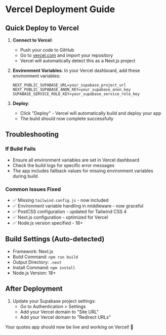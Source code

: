 # Vercel Deployment Guide

## Quick Deploy to Vercel

1. **Connect to Vercel**:
   - Push your code to GitHub
   - Go to [vercel.com](https://vercel.com) and import your repository
   - Vercel will automatically detect this as a Next.js project

2. **Environment Variables**:
   In your Vercel dashboard, add these environment variables:
   ```
   NEXT_PUBLIC_SUPABASE_URL=your_supabase_project_url
   NEXT_PUBLIC_SUPABASE_ANON_KEY=your_supabase_anon_key
   SUPABASE_SERVICE_ROLE_KEY=your_supabase_service_role_key
   ```

3. **Deploy**:
   - Click "Deploy" - Vercel will automatically build and deploy your app
   - The build should now complete successfully

## Troubleshooting

### If Build Fails
- Ensure all environment variables are set in Vercel dashboard
- Check the build logs for specific error messages
- The app includes fallback values for missing environment variables during build

### Common Issues Fixed
- ✅ Missing `tailwind.config.js` - now included
- ✅ Environment variable handling in middleware - now graceful
- ✅ PostCSS configuration - updated for Tailwind CSS 4
- ✅ Next.js configuration - optimized for Vercel
- ✅ Node.js version specified - 18+

## Build Settings (Auto-detected)
- Framework: Next.js
- Build Command: `npm run build`
- Output Directory: `.next`
- Install Command: `npm install`
- Node.js Version: 18+

## After Deployment
1. Update your Supabase project settings:
   - Go to Authentication > Settings
   - Add your Vercel domain to "Site URL"
   - Add your Vercel domain to "Redirect URLs"

Your quotes app should now be live and working on Vercel! 🎉
